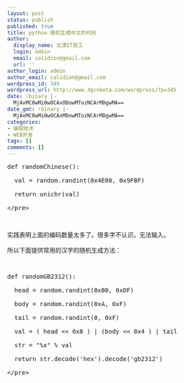 ```yaml
---
layout: post
status: publish
published: true
title: python 随机生成中文的代码
author:
  display_name: 北漂IT民工
  login: admin
  email: calidion@gmail.com
  url: ''
author_login: admin
author_email: calidion@gmail.com
wordpress_id: 345
wordpress_url: http://www.3gcnbeta.com/wordpress/?p=345
date: !binary |-
  MjAxMC0wMi0wOCAxODowMTozNCArMDgwMA==
date_gmt: !binary |-
  MjAxMC0wMi0wOCAxMDowMTozNCArMDgwMA==
categories:
- 编程技术
- WEB开发
tags: []
comments: []
---
```

<pre name="code" class="py">
def randomChinese():<br />
  val = random.randint(0x4E00, 0x9FBF)<br />
  return unichr(val)<br />
<&#47;pre></p>
<p>实践表明上面的编码数量太多了。很多字不认识，无法输入。<br />
所以下面提供常用的汉字的随机生成方法：</p>
<pre name="code" class="py">
def randomGB2312():<br />
  head = random.randint(0xB0, 0xDF)<br />
  body = random.randint(0xA, 0xF)<br />
  tail = random.randint(0, 0xF)<br />
  val = ( head << 0x8 ) | (body << 0x4 ) | tail<br />
  str = "%x" % val<br />
  return str.decode('hex').decode('gb2312')<br />
<&#47;pre></p>
